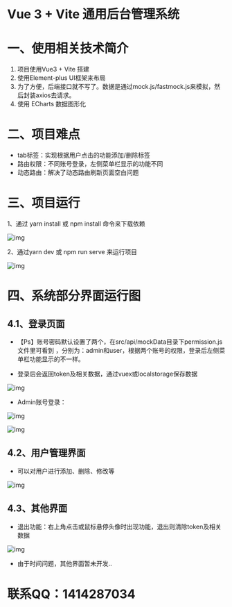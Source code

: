 # Vue 3 + Vite  通用后台管理系统

# 一、使用相关技术简介

1. 项目使用Vue3 + Vite 搭建
2. 使用Element-plus UI框架来布局
3. 为了方便，后端接口就不写了。数据是通过mock.js/fastmock.js来模拟，然后封装axios去请求。
4. 使用 ECharts 数据图形化

# 二、项目难点

* tab标签：实现根据用户点击的功能添加/删除标签
* 路由权限：不同账号登录，左侧菜单栏显示的功能不同
* 动态路由：解决了动态路由刷新页面空白问题

# 三、项目运行

1、通过 yarn install 或 npm install 命令来下载依赖

![img](https://gitee.com/zyl-study/images/raw/master/images/images/image-20230405135320275.png)

2、通过yarn dev 或 npm run serve 来运行项目

![img](https://gitee.com/zyl-study/images/raw/master/images/images/image-20230405135320275.png)

# 四、系统部分界面运行图

## 4.1、登录页面

* 【Ps】账号密码默认设置了两个，在src/api/mockData目录下permission.js文件里可看到 ，分别为：admin和user，根据两个账号的权限，登录后左侧菜单栏功能显示的不一样。

* 登录后会返回token及相关数据，通过vuex或localstorage保存数据

![img](https://gitee.com/zyl-study/images/raw/master/images/images/image-20230405140115813.png)

  * Admin账号登录： 

![img](https://gitee.com/zyl-study/images/raw/master/images/images/image-20230405140612208.png)

![img](https://gitee.com/zyl-study/images/raw/master/images/images/image-20230405140820591.png)

## 4.2、用户管理界面

* 可以对用户进行添加、删除、修改等

![img](https://gitee.com/zyl-study/images/raw/master/images/images/image-20230405141023195.png)

## 4.3、其他界面

* 退出功能：右上角点击或鼠标悬停头像时出现功能，退出则清除token及相关数据

![img](https://gitee.com/zyl-study/images/raw/master/images/images/image-20230405141120575.png)

* 由于时间问题，其他界面暂未开发..
# 联系QQ：1414287034
